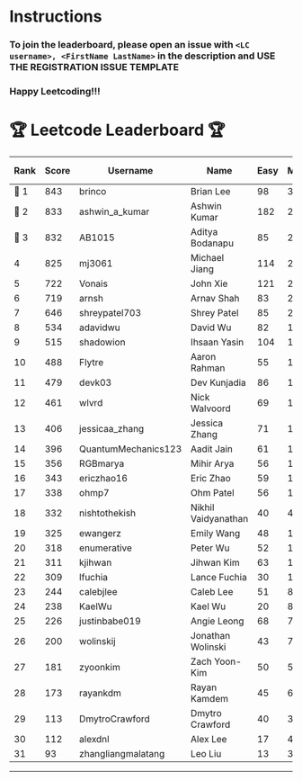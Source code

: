 # Instructions
### To join the leaderboard, please open an issue with `<LC username>, <FirstName LastName>` in the description and USE THE REGISTRATION ISSUE TEMPLATE
### Happy Leetcoding!!!


# 🏆 Leetcode Leaderboard 🏆

| Rank | Score | Username       | Name | Easy | Medium | Hard | Problems Solved |
|------|----------------|-----------------|-------------------|--------------|--------------|--------------|--------------|
| 🥇 1 | 843 | brinco | Brian Lee | 98 | 305 | 45 | 448 |
| 🥈 2 | 833 | ashwin_a_kumar | Ashwin Kumar | 182 | 291 | 23 | 496 |
| 🥉 3 | 832 | AB1015 | Aditya Bodanapu | 85 | 273 | 67 | 425 |
| 4 | 825 | mj3061 | Michael Jiang | 114 | 285 | 47 | 446 |
| 5 | 722 | Vonais | John Xie | 121 | 248 | 35 | 404 |
| 6 | 719 | arnsh | Arnav Shah | 83 | 234 | 56 | 373 |
| 7 | 646 | shreypatel703 | Shrey Patel | 85 | 237 | 29 | 351 |
| 8 | 534 | adavidwu | David Wu | 82 | 169 | 38 | 289 |
| 9 | 515 | shadowion | Ihsaan Yasin | 104 | 174 | 21 | 299 |
| 10 | 488 | Flytre | Aaron Rahman | 55 | 155 | 41 | 251 |
| 11 | 479 | devk03 | Dev Kunjadia | 86 | 180 | 11 | 277 |
| 12 | 461 | wlvrd | Nick Walvoord | 69 | 172 | 16 | 257 |
| 13 | 406 | jessicaa_zhang | Jessica Zhang | 71 | 142 | 17 | 230 |
| 14 | 396 | QuantumMechanics123 | Aadit Jain | 61 | 142 | 17 | 220 |
| 15 | 356 | RGBmarya | Mihir Arya | 56 | 117 | 22 | 195 |
| 16 | 343 | ericzhao16 | Eric Zhao | 59 | 127 | 10 | 196 |
| 17 | 338 | ohmp7 | Ohm Patel | 56 | 123 | 12 | 191 |
| 18 | 332 | nishtothekish | Nikhil Vaidyanathan | 40 | 41 | 70 | 151 |
| 19 | 325 | ewangerz | Emily Wang | 48 | 110 | 19 | 177 |
| 20 | 318 | enumerative | Peter Wu | 52 | 112 | 14 | 178 |
| 21 | 311 | kjihwan | Jihwan Kim | 63 | 103 | 14 | 180 |
| 22 | 309 | lfuchia | Lance Fuchia | 30 | 129 | 7 | 166 |
| 23 | 244 | calebjlee | Caleb Lee | 51 | 83 | 9 | 143 |
| 24 | 238 | KaelWu | Kael Wu | 20 | 85 | 16 | 121 |
| 25 | 226 | justinbabe019 | Angie Leong | 68 | 73 | 4 | 145 |
| 26 | 200 | wolinskij | Jonathan Wolinski | 43 | 74 | 3 | 120 |
| 27 | 181 | zyoonkim | Zach Yoon-Kim | 50 | 55 | 7 | 112 |
| 28 | 173 | rayankdm | Rayan Kamdem | 45 | 61 | 2 | 108 |
| 29 | 113 | DmytroCrawford | Dmytro Crawford | 40 | 35 | 1 | 76 |
| 30 | 112 | alexdnl | Alex Lee | 17 | 40 | 5 | 62 |
| 31 | 93 | zhangliangmalatang | Leo Liu | 13 | 37 | 2 | 52 |
---